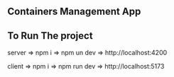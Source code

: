 ## Containers Management App

## To Run The project

server => npm i => npm un dev => http://localhost:4200

client => npm i => npm run dev => http://localhost:5173
